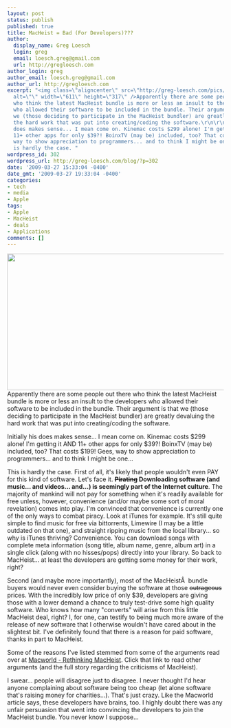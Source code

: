 ```yaml
---
layout: post
status: publish
published: true
title: MacHeist = Bad (For Developers)???
author:
  display_name: Greg Loesch
  login: greg
  email: loesch.greg@gmail.com
  url: http://gregloesch.com
author_login: greg
author_email: loesch.greg@gmail.com
author_url: http://gregloesch.com
excerpt: "<img class=\"aligncenter\" src=\"http://greg-loesch.com/pics/mh3-2.png\"
  alt=\"\" width=\"611\" height=\"317\" />Apparently there are some people out there
  who think the latest MacHeist bundle is more or less an insult to the developers
  who allowed their software to be included in the bundle. Their argument is that
  we (those deciding to participate in the MacHeist bundler) are greatly devaluing
  the hard work that was put into creating/coding the software.\r\n\r\nInitially his
  does makes sense... I mean come on. Kinemac costs $299 alone! I'm getting it AND
  11+ other apps for only $39?! BoinxTV (may be) included, too? That costs $199! Gees,
  way to show appreciation to programmers... and to think I might be one...\r\n\r\nThis
  is hardly the case. "
wordpress_id: 302
wordpress_url: http://greg-loesch.com/blog/?p=302
date: '2009-03-27 15:33:04 -0400'
date_gmt: '2009-03-27 19:33:04 -0400'
categories:
- tech
- media
- Apple
tags:
- Apple
- MacHeist
- deals
- Applications
comments: []
---
```

<p><img class="aligncenter" src="http://greg-loesch.com/pics/mh3-2.png" alt="" width="611" height="317" />Apparently there are some people out there who think the latest MacHeist bundle is more or less an insult to the developers who allowed their software to be included in the bundle. Their argument is that we (those deciding to participate in the MacHeist bundler) are greatly devaluing the hard work that was put into creating/coding the software.</p>
<p>Initially his does makes sense... I mean come on. Kinemac costs $299 alone! I'm getting it AND 11+ other apps for only $39?! BoinxTV (may be) included, too? That costs $199! Gees, way to show appreciation to programmers... and to think I might be one...</p>
<p>This is hardly the case. <a id="more"></a><a id="more-302"></a>First of all, it's likely that people wouldn't even PAY for this kind of software. Let's face it. <strong><span style="text-decoration: line-through;">Pirating</span> Downloading software (and music... and </strong><strong>videos... and...) is seemingly part of the Internet culture</strong>. The majority of mankind will not pay for something when it's readily available for free unless, however, convenience (and/or maybe some sort of moral revelation) comes into play. I'm convinced that convenience is currently one of the only ways to combat piracy. Look at iTunes for example. It's still quite simple to find music for free via bittorrents, Limewire (I may be a little outdated on that one), and straight ripping music from the local library... so why is iTunes thriving? Convenience. You can download songs with complete meta information (song title, album name, genre, album art) in a single click (along with no hisses/pops) directly into your library. So back to MacHeist... at least the developers are getting some money for their work, right?<img align="right" src="http://greg-loesch.com/pics/kinemac.png" alt="" /></p>
<p>Second (and maybe more importantly), most of the MacHeistÂ  bundle buyers would never even consider buying the software at those <span style="text-decoration: line-through;">outrageous</span> prices. With the incredibly low price of only $39, developers are giving those with a lower demand a chance to truly test-drive some high quality software. Who knows how many "converts" will arise from this little MacHeist deal, right? I, for one, can testify to being much more aware of the release of new software that I otherwise wouldn't have cared about in the slightest bit. I've definitely found that there is a reason for paid software, thanks in part to MacHeist.</p>
<p>Some of the reasons I've listed stemmed from some of the arguments read over at <a title="Rethinking MacHeist - Macworld" href="http://www.macworld.com/article/139653/2009/03/rethinking_my_stance_on_macheist.html?lsrc=rss_main">Macworld - Rethinking MacHeist</a>. Click that link to read other arguments (and the full story regarding the criticisms of MacHeist).</p>
<p>I swear... people will disagree just to disagree. I never thought I'd hear anyone complaining about software being too cheap (let alone software that's raising money for charities...). That's just crazy. Like the Macworld article says, these developers have brains, too. I highly doubt there was any unfair persuasion that went into convincing the developers to join the MacHeist bundle. You never know I suppose...</p>
